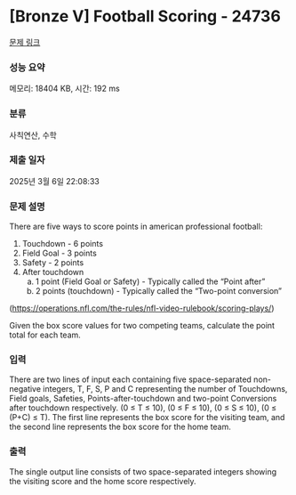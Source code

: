 # [Bronze V] Football Scoring - 24736 

[문제 링크](https://www.acmicpc.net/problem/24736) 

### 성능 요약

메모리: 18404 KB, 시간: 192 ms

### 분류

사칙연산, 수학

### 제출 일자

2025년 3월 6일 22:08:33

### 문제 설명

<p>There are five ways to score points in american professional football:</p>

<ol>
	<li>Touchdown - 6 points</li>
	<li>Field Goal - 3 points</li>
	<li>Safety - 2 points</li>
	<li>After touchdown
	<ol style="list-style-type:lower-alpha;">
		<li>1 point (Field Goal or Safety) - Typically called the “Point after”</li>
		<li>2 points (touchdown) - Typically called the “Two-point conversion”</li>
	</ol>
	</li>
</ol>

<p>(<a href="https://operations.nfl.com/the-rules/nfl-video-rulebook/scoring-plays/">https://operations.nfl.com/the-rules/nfl-video-rulebook/scoring-plays/</a>)</p>

<p>Given the box score values for two competing teams, calculate the point total for each team.</p>

### 입력 

 <p>There are two lines of input each containing five space-separated non-negative integers, T, F, S, P and C representing the number of Touchdowns, Field goals, Safeties, Points-after-touchdown and two-point Conversions after touchdown respectively. (0 ≤ T ≤ 10), (0 ≤ F ≤ 10), (0 ≤ S ≤ 10), (0 ≤ (P+C) ≤ T). The first line represents the box score for the visiting team, and the second line represents the box score for the home team.</p>

### 출력 

 <p>The single output line consists of two space-separated integers showing the visiting score and the home score respectively.</p>

